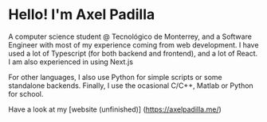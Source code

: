 # Hello! I'm Axel Padilla

A computer science student @ Tecnológico de Monterrey, and a Software Engineer with most of my experience coming from web development. I have used a lot of Typescript (for both backend and frontend), and a lot of React. I am also experienced in using Next.js

For other languages, I also use Python for simple scripts or some standalone backends. Finally, I use the ocasional C/C++, Matlab or Python for school.

Have a look at my [website (unfinished)] (https://axelpadilla.me/)
